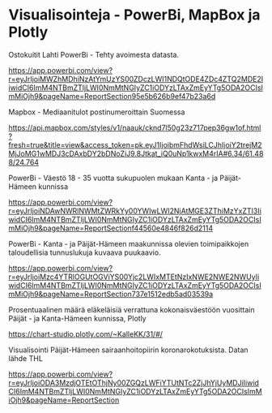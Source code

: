 # Visualisointeja - PowerBi, MapBox ja Plotly

Ostokuitit Lahti PowerBi - Tehty avoimesta datasta. 

https://app.powerbi.com/view?r=eyJrIjoiMWZhMDhiNzAtYmUzYS00ZDczLWI1NDQtODE4ZDc4ZTQ2MDE2IiwidCI6ImM4NTBmZTljLWI0NmMtNGIyZC1iODYzLTAxZmEyYTg5ODA2OCIsImMiOjh9&pageName=ReportSection95e5b626b9ef47b23a6d

Mapbox - Mediaanitulot postinumeroittain Suomessa 

https://api.mapbox.com/styles/v1/naauk/cknd7l50g23z717pep36gw1of.html?fresh=true&title=view&access_token=pk.eyJ1IjoibmFhdWsiLCJhIjoiY2trejM2MjJoMG1wMDJ3cDAxbDY2bDNoZiJ9.8Jtkat_iQ0uNp1kwxM4rIA#6.34/61.488/24.764

PowerBi - Väestö 18 - 35 vuotta sukupuolen mukaan Kanta - ja Päijät-Hämeen kunnissa 

https://app.powerbi.com/view?r=eyJrIjoiNDAwNWRlNWMtZWRkYy00YWIwLWI2NjAtMGE3ZThiMzYxZTI3IiwidCI6ImM4NTBmZTljLWI0NmMtNGIyZC1iODYzLTAxZmEyYTg5ODA2OCIsImMiOjh9&pageName=ReportSectionf44560e4846f826d2114

PowerBi - Kanta - ja Päijät-Hämeen maakunnissa olevien toimipaikkojen taloudellisia tunnuslukuja kuvaava puukaavio.

https://app.powerbi.com/view?r=eyJrIjoiMzc4YTRlOGUtOGViYS00Yjc2LWIxMTEtNzIxNWE2NWE2NWUyIiwidCI6ImM4NTBmZTljLWI0NmMtNGIyZC1iODYzLTAxZmEyYTg5ODA2OCIsImMiOjh9&pageName=ReportSection737e1512edb5ad03539a

Prosentuaalinen määrä eläkeläisiä verrattuna kokonaisväestöön vuosittain Päijät - ja Kanta-Hämeen kunnissa, Plotly

https://chart-studio.plotly.com/~KalleKK/31/#/

Visualisointi Päijät-Hämeen sairaanhoitopiirin koronarokotuksista. Datan lähde THL

https://app.powerbi.com/view?r=eyJrIjoiODA3MzdjOTEtOThjNy00ZGQzLWFiYTUtNTc2ZjJhYjUyMDJiIiwidCI6ImM4NTBmZTljLWI0NmMtNGIyZC1iODYzLTAxZmEyYTg5ODA2OCIsImMiOjh9&pageName=ReportSection
